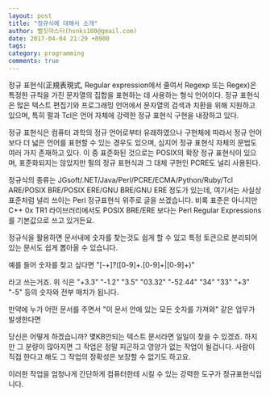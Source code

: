 ```yaml
---
layout: post
title: "정규식에 대해서 소개"
author: 뻘짓마스터(hsnks100@gmail.com)
date: 2017-04-04 21:29 +0900
tags: 
category: programming
comments: true
---
```



정규 표현식(正規表現式, Regular expression에서 줄여서 Regexp 또는 Regex)은 특정한 규칙을 가진 문자열의 집합을 표현하는 데 사용하는 형식 언어이다. 정규 표현식은 많은 텍스트 편집기와 프로그래밍 언어에서 문자열의 검색과 치환을 위해 지원하고 있으며, 특히 펄과 Tcl은 언어 자체에 강력한 정규 표현식 구현을 내장하고 있다.

정규 표현식은 컴퓨터 과학의 정규 언어로부터 유래하였으나 구현체에 따라서 정규 언어보다 더 넓은 언어를 표현할 수 있는 경우도 있으며, 심지어 정규 표현식 자체의 문법도 여러 가지 존재하고 있다. 이 중 표준화된 것으로는 POSIX의 확장 정규 표현식이 있으며, 표준화되지는 않았지만 펄의 정규 표현식과 그 대체 구현인 PCRE도 널리 사용된다.

정규식의 종류는 JGsoft/.NET/Java/Perl/PCRE/ECMA/Python/Ruby/Tcl ARE/POSIX BRE/POSIX ERE/GNU BRE/GNU ERE 정도가 있는데, 여기서는 사실상 표준처럼 널리 쓰이는 Perl 정규표현식 위주로 글을 쓰겠습니다. 비록 표준은 아니지만 C++ 0x TR1 라이브러리에서도 POSIX BRE/ERE 보다는 Perl Regular Expressions 를 기본값으로 쓰고 있거든요.

정규식을 활용하면 문서내에 숫자를 찾는것도 쉽게 할 수 있고 특정 토큰으로 분리되어있는 문서도 쉽게 뽑아올 수 있습니다.

예를 들어 숫자를 찾고 싶다면
"[-+]?([0-9]+\.[0-9]+|[0-9]+)"

라고 쓰는거죠. 위 식은 "+3.3" "-1.2" "3.5" "03.32" "-52.44" "34" "33" "+3" "-5" 등의 숫자와 전부 매치가 됩니다.

만약에 누가 어떤 문서를 주면서 "이 문서 안에 있는 모든 숫자를 가져와" 같은 업무가 발생한다면

당신은 어떻게 하겠습니까? 몇KB안되는 텍스트 문서라면 일일이 찾을 수 있겠죠. 하지만 그 분량이 많아지면 그 작업은 정말 피곤하고 영양가 없는 작업이 될겁니다. 사람이 직접 한다고 해도 그 작업의 정확성은 보장할 수 없기도 하고요.

이러한 작업을 엄청나게 간단하게 컴퓨터한테 시킬 수 있는 강력한 도구가 정규표현식입니다.


